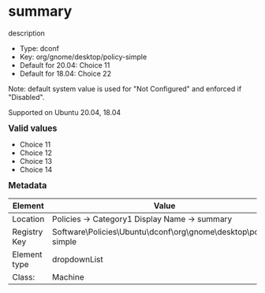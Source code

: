 # summary

description

- Type: dconf
- Key: org/gnome/desktop/policy-simple
- Default for 20.04: Choice 11
- Default for 18.04: Choice 22

Note: default system value is used for "Not Configured" and enforced if "Disabled".

Supported on Ubuntu 20.04, 18.04

<span style="font-size: larger;">**Valid values**</span>

* Choice 11
* Choice 12
* Choice 13
* Choice 14


<span style="font-size: larger;">**Metadata**</span>

| Element      | Value            |
| ---          | ---              |
| Location     |  Policies -> Category1 Display Name -> summary    |
| Registry Key | Software\Policies\Ubuntu\dconf\org\gnome\desktop\policy-simple         |
| Element type | dropdownList |
| Class:       | Machine       |
